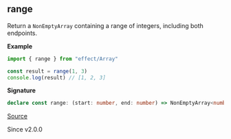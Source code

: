 ## range

Return a `NonEmptyArray` containing a range of integers, including both endpoints.

**Example**

```ts
import { range } from "effect/Array"

const result = range(1, 3)
console.log(result) // [1, 2, 3]
```

**Signature**

```ts
declare const range: (start: number, end: number) => NonEmptyArray<number>
```

[Source](https://github.com/Effect-TS/effect/tree/main/packages/effect/src/Array.ts#L126)

Since v2.0.0